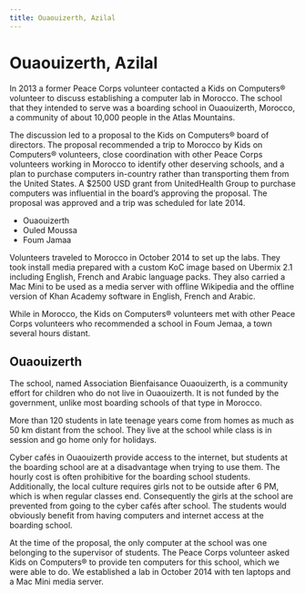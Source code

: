 ```yaml
---
title: Ouaouizerth, Azilal
---
```


# Ouaouizerth, Azilal

In 2013 a former Peace Corps volunteer contacted a Kids on Computers® volunteer to discuss establishing a computer lab in Morocco.  The school that they intended to serve was a boarding school in Ouaouizerth, Morocco, a community of about 10,000 people in the Atlas Mountains.

The discussion led to a proposal to the Kids on Computers® board of directors.  The proposal recommended a trip to Morocco by Kids on Computers® volunteers, close coordination with other Peace Corps volunteers working in Morocco to identify other deserving schools, and a plan to purchase computers in-country rather than transporting them from the United States. A $2500 USD grant from UnitedHealth Group to purchase computers was influential in the board’s approving the proposal.  The proposal was approved and a trip was scheduled for late 2014.

  *  Ouaouizerth
  *  Ouled Moussa
  *  Foum Jamaa

Volunteers traveled to Morocco in October 2014 to set up the labs.  They took install media prepared with a custom  KoC image based on Ubermix 2.1 including  English, French and Arabic language packs. They also carried a Mac Mini to be used as a media server with offline Wikipedia and the offline version of Khan Academy software in English, French and Arabic.

While in Morocco, the Kids on Computers® volunteers met with other Peace Corps volunteers who recommended a school in Foum Jemaa, a town several hours distant.


## Ouaouizerth

The school, named Association Bienfaisance Ouaouizerth,  is a community effort for children who do not live in Ouaouizerth.  It is not funded by the government, unlike most boarding schools of that type in Morocco.

More than 120 students in late teenage years come from homes as much as 50 km distant from the school.  They live at the school while class is in session and go home only for holidays.

Cyber cafés in Ouaouizerth  provide access to the internet, but students at the boarding school are at a disadvantage when trying to use them.  The hourly cost is often prohibitive for the boarding school students.  Additionally, the local culture requires girls not to be outside after 6 PM, which is when regular classes end.  Consequently the girls at the school are prevented from going to the cyber cafés after school.  The students would obviously benefit from having computers and internet access at the boarding school.

At the time of the proposal, the only computer at the school was one belonging to the supervisor of students. The Peace Corps volunteer asked Kids on Computers® to provide ten computers for this school, which we were able to do.  We established a lab in October 2014 with ten laptops and a Mac Mini media server.

